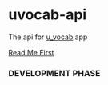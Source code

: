 # uvocab-api
The api for [u_vocab](https://github.com/robsonoduarte/u_vocab) app

[Read Me First](https://github.com/robsonoduarte/u-vocab-api/blob/main/HELP.md)


### DEVELOPMENT PHASE
